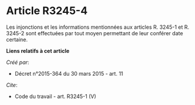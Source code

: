# Article R3245-4

Les injonctions et les informations mentionnées aux articles R. 3245-1 et R. 3245-2 sont effectuées par tout moyen permettant
de leur conférer date certaine.

**Liens relatifs à cet article**

_Créé par_:

  - Décret n°2015-364 du 30 mars 2015 - art. 11

_Cite_:

  - Code du travail - art. R3245-1 (V)

